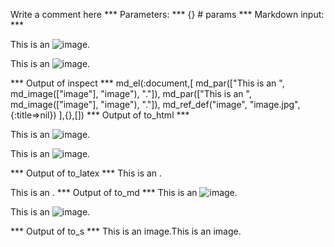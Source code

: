 Write a comment here
*** Parameters: ***
{} # params 
*** Markdown input: ***

This is an ![image][].

This is an ![image].

[image]: image.jpg

*** Output of inspect ***
md_el(:document,[
	md_par(["This is an ", md_image(["image"], "image"), "."]),
	md_par(["This is an ", md_image(["image"], "image"), "."]),
	md_ref_def("image", "image.jpg", {:title=>nil})
],{},[])
*** Output of to_html ***
<p>This is an <img src="image.jpg" alt="image"/>.</p>

<p>This is an <img src="image.jpg" alt="image"/>.</p>
*** Output of to_latex ***
This is an .

This is an .
*** Output of to_md ***
This is an ![image][].

This is an ![image].

[image]: image.jpg
*** Output of to_s ***
This is an image.This is an image.
